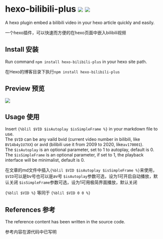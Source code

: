 # hexo-bilibili-plus   ![](https://img.shields.io/npm/v/hexo-bilibili-plus)  ![](https://img.shields.io/npm/dm/hexo-bilibili-plus)
A hexo plugin embed a bilibili video in your hexo article quickly and easily.  

一个hexo插件，可以快速而方便的在hexo页面中嵌入bilibili视频
## Install 安装
Run command `npm install hexo-bilibili-plus` in your hexo site path.  

在Hexo的博客目录下执行`npm install hexo-bilibili-plus`
## Preview 预览
![](https://github-blog-1314730533.cos.ap-beijing.myqcloud.com/20230131132606.png)

## Usage 使用
Insert `{%blil $VID $isAutoplay $isSimpleFrame %}` in your markdown file to use.  
The `$VID` can be any vaild bvid (current video number in bilibili, like `BV14b4y1U7XX`) or avid (bilibili use it from 2009 to 2020, like`av170001`).  
The `$isAutoplay` is an optional parameter, set to 1 to autoplay, default is 0.
The `$isSimpleFrame` is an optional parameter, if set to 1, the playback interface will be minimalist, default is 0.

在文章的md文件中插入`{%blil $VID $isAutoplay $isSimpleFrame %}`来使用，`$VID`可以是bv号也可以是av号
`$isAutoplay`参数可选，设为1可开启自动播放，默认关闭 
`$isSimpleFrame`参数可选，设为1可用极简界面播放，默认关闭

`{%blil $VID %}` 等同于 `{%blil $VID 0 0 %}`

## References 参考
The reference content has been written in the source code.  

参考内容在源代码中已写明
